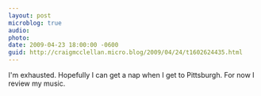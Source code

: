 ```yaml
---
layout: post
microblog: true
audio: 
photo: 
date: 2009-04-23 18:00:00 -0600
guid: http://craigmcclellan.micro.blog/2009/04/24/t1602624435.html
---
```

I'm exhausted. Hopefully I can get a nap when I get to Pittsburgh. For now I review my music.
